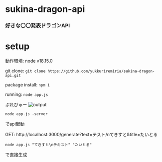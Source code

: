 # sukina-dragon-api
### 好きな〇〇発表ドラゴンAPI

# setup
動作環境:
node v18.15.0

git clone:
`git clone https://github.com/yukkuriremiria/sukina-dragon-api.git`


package install:
`npm i`


running:
`node app.js`

ぷれびゅー
![output](https://github.com/yukkuriremiria/sukina-dragon-api/assets/98326743/9ff8c5ad-5111-4375-a1b4-309821a175b8)


`node app.js -server`

でapi起動

GET: http://localhost:3000/generate?text=テスト/nてきすと&title=たいとる

`node app.js "てきすと\nテキスト" "たいとる"`

で直接生成
